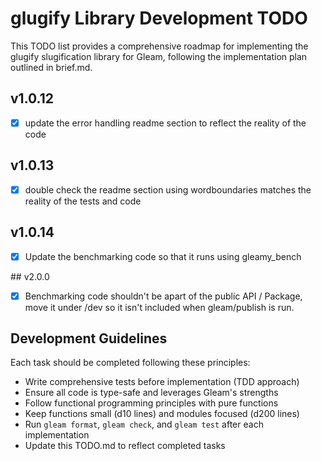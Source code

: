 # glugify Library Development TODO

This TODO list provides a comprehensive roadmap for implementing the glugify slugification library for Gleam, following the implementation plan outlined in brief.md.

## v1.0.12
- [x] update the error handling readme section to reflect the reality of the code

## v1.0.13
- [x] double check the readme section using wordboundaries matches the reality of the tests and code

## v1.0.14
- [x] Update the benchmarking code so that it runs using gleamy_bench

## v2.0.0
- [x] Benchmarking code shouldn't be apart of the public API / Package, move it under /dev so it isn't included when gleam/publish is run.

## Development Guidelines

Each task should be completed following these principles:
- Write comprehensive tests before implementation (TDD approach)
- Ensure all code is type-safe and leverages Gleam's strengths
- Follow functional programming principles with pure functions
- Keep functions small (d10 lines) and modules focused (d200 lines)
- Run `gleam format`, `gleam check`, and `gleam test` after each implementation
- Update this TODO.md to reflect completed tasks
